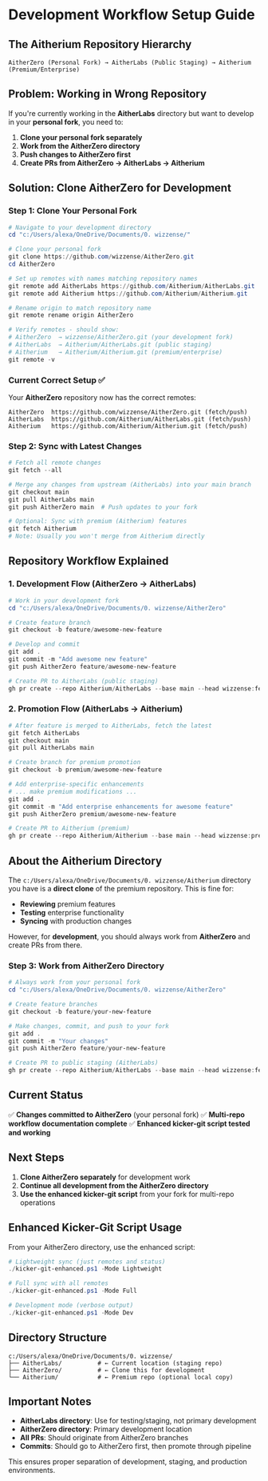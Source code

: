 # Development Workflow Setup Guide

## The Aitherium Repository Hierarchy

```text
AitherZero (Personal Fork) → AitherLabs (Public Staging) → Aitherium (Premium/Enterprise)
```

## Problem: Working in Wrong Repository

If you're currently working in the **AitherLabs** directory but want to develop in your **personal fork**, you need to:

1. **Clone your personal fork separately**
2. **Work from the AitherZero directory**
3. **Push changes to AitherZero first**
4. **Create PRs from AitherZero → AitherLabs → Aitherium**

## Solution: Clone AitherZero for Development

### Step 1: Clone Your Personal Fork

```powershell
# Navigate to your development directory
cd "c:/Users/alexa/OneDrive/Documents/0. wizzense/"

# Clone your personal fork
git clone https://github.com/wizzense/AitherZero.git
cd AitherZero

# Set up remotes with names matching repository names
git remote add AitherLabs https://github.com/Aitherium/AitherLabs.git
git remote add Aitherium https://github.com/Aitherium/Aitherium.git

# Rename origin to match repository name
git remote rename origin AitherZero

# Verify remotes - should show:
# AitherZero  → wizzense/AitherZero.git (your development fork)
# AitherLabs  → Aitherium/AitherLabs.git (public staging)
# Aitherium   → Aitherium/Aitherium.git (premium/enterprise)
git remote -v
```

### Current Correct Setup ✅

Your **AitherZero** repository now has the correct remotes:

```text
AitherZero  https://github.com/wizzense/AitherZero.git (fetch/push)
AitherLabs  https://github.com/Aitherium/AitherLabs.git (fetch/push)
Aitherium   https://github.com/Aitherium/Aitherium.git (fetch/push)
```

### Step 2: Sync with Latest Changes

```powershell
# Fetch all remote changes
git fetch --all

# Merge any changes from upstream (AitherLabs) into your main branch
git checkout main
git pull AitherLabs main
git push AitherZero main  # Push updates to your fork

# Optional: Sync with premium (Aitherium) features
git fetch Aitherium
# Note: Usually you won't merge from Aitherium directly
```

## Repository Workflow Explained

### 1. Development Flow (AitherZero → AitherLabs)

```powershell
# Work in your development fork
cd "c:/Users/alexa/OneDrive/Documents/0. wizzense/AitherZero"

# Create feature branch
git checkout -b feature/awesome-new-feature

# Develop and commit
git add .
git commit -m "Add awesome new feature"
git push AitherZero feature/awesome-new-feature

# Create PR to AitherLabs (public staging)
gh pr create --repo Aitherium/AitherLabs --base main --head wizzense:feature/awesome-new-feature
```

### 2. Promotion Flow (AitherLabs → Aitherium)

```powershell
# After feature is merged to AitherLabs, fetch the latest
git fetch AitherLabs
git checkout main
git pull AitherLabs main

# Create branch for premium promotion
git checkout -b premium/awesome-new-feature

# Add enterprise-specific enhancements
# ... make premium modifications ...
git add .
git commit -m "Add enterprise enhancements for awesome feature"
git push AitherZero premium/awesome-new-feature

# Create PR to Aitherium (premium)
gh pr create --repo Aitherium/Aitherium --base main --head wizzense:premium/awesome-new-feature
```

## About the Aitherium Directory

The `c:/Users/alexa/OneDrive/Documents/0. wizzense/Aitherium` directory you have is a **direct clone** of the premium repository. This is fine for:

- **Reviewing** premium features
- **Testing** enterprise functionality
- **Syncing** with production changes

However, for **development**, you should always work from **AitherZero** and create PRs from there.

### Step 3: Work from AitherZero Directory

```powershell
# Always work from your personal fork
cd "c:/Users/alexa/OneDrive/Documents/0. wizzense/AitherZero"

# Create feature branches
git checkout -b feature/your-new-feature

# Make changes, commit, and push to your fork
git add .
git commit -m "Your changes"
git push AitherZero feature/your-new-feature

# Create PR to public staging (AitherLabs)
gh pr create --repo Aitherium/AitherLabs --base main --head wizzense:feature/your-new-feature
```

## Current Status

✅ **Changes committed to AitherZero** (your personal fork)
✅ **Multi-repo workflow documentation complete**
✅ **Enhanced kicker-git script tested and working**

## Next Steps

1. **Clone AitherZero separately** for development work
2. **Continue all development from the AitherZero directory**
3. **Use the enhanced kicker-git script** from your fork for multi-repo operations

## Enhanced Kicker-Git Script Usage

From your AitherZero directory, use the enhanced script:

```powershell
# Lightweight sync (just remotes and status)
./kicker-git-enhanced.ps1 -Mode Lightweight

# Full sync with all remotes
./kicker-git-enhanced.ps1 -Mode Full

# Development mode (verbose output)
./kicker-git-enhanced.ps1 -Mode Dev
```

## Directory Structure

```text
c:/Users/alexa/OneDrive/Documents/0. wizzense/
├── AitherLabs/          # ← Current location (staging repo)
├── AitherZero/          # ← Clone this for development
└── Aitherium/           # ← Premium repo (optional local copy)
```

## Important Notes

- **AitherLabs directory**: Use for testing/staging, not primary development
- **AitherZero directory**: Primary development location
- **All PRs**: Should originate from AitherZero branches
- **Commits**: Should go to AitherZero first, then promote through pipeline

This ensures proper separation of development, staging, and production environments.
